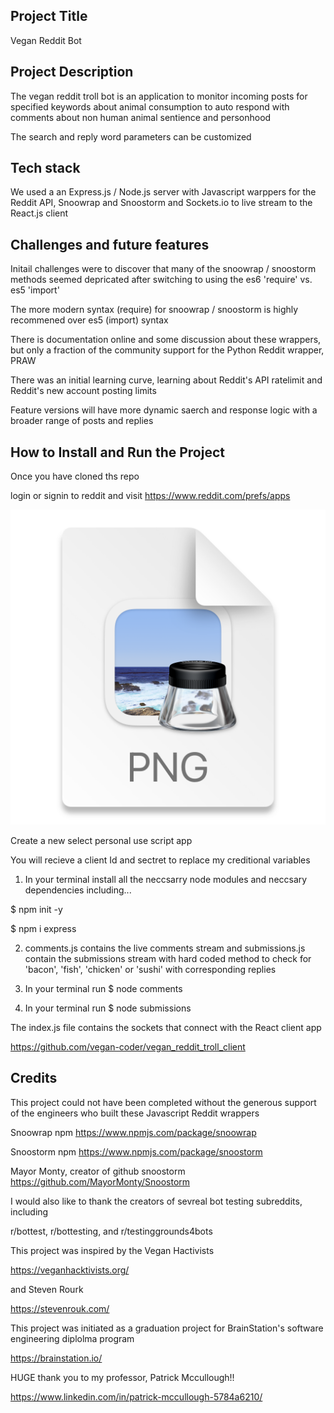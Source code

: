 ## Project Title

Vegan Reddit Bot

## Project Description

The vegan reddit troll bot is an application to monitor incoming
posts for specified keywords about animal
consumption to auto respond with comments about non human animal
sentience and personhood

The search and reply word parameters can be customized

## Tech stack

We used a an Express.js / Node.js server with Javascript warppers for the Reddit API, Snoowrap and Snoostorm and Sockets.io to live stream to the React.js client

## Challenges and future features

Initail challenges were to discover that many of the snoowrap / snoostorm methods seemed depricated after switching to using the es6 'require' vs. es5 'import'

The more modern syntax (require) for snoowrap / snoostorm is highly recommened over es5 (import) syntax

There is documentation online and some discussion about these wrappers, but only a fraction of the community support for the Python Reddit wrapper, PRAW

There was an initial learning curve, learning about Reddit's API ratelimit and Reddit's new account posting limits

Feature versions will have more dynamic saerch and response logic with a broader range of posts and replies

## How to Install and Run the Project

Once you have cloned ths repo

login or signin to reddit and visit https://www.reddit.com/prefs/apps

![](2023-04-08-09-04-53.png)

Create a new select personal use script app

You will recieve a client Id and sectret to replace my creditional variables

1. In your terminal install all the neccsarry node modules and neccsary dependencies including...

$ npm init -y

$ npm i express

2. comments.js contains the live comments stream and submissions.js contain the submissions stream with hard coded method to check for 'bacon', 'fish', 'chicken' or 'sushi' with corresponding replies

3. In your terminal run $ node comments

4. In your terminal run $ node submissions

The index.js file contains the sockets that connect with the React client app

https://github.com/vegan-coder/vegan_reddit_troll_client


## Credits

This project could not have been completed without the generous support of the engineers who built these Javascript Reddit wrappers

Snoowrap npm
https://www.npmjs.com/package/snoowrap

Snoostorm npm
https://www.npmjs.com/package/snoostorm

Mayor Monty, creator of github snoostorm
https://github.com/MayorMonty/Snoostorm

I would also like to thank the creators of sevreal bot testing subreddits, including

r/bottest, r/bottesting, and r/testinggrounds4bots

This project was inspired by the Vegan Hactivists

https://veganhacktivists.org/

and Steven Rourk

https://stevenrouk.com/

This project was initiated as a graduation project for BrainStation's software engineering diplolma program

https://brainstation.io/

HUGE thank you to my professor, Patrick Mccullough!!

https://www.linkedin.com/in/patrick-mccullough-5784a6210/

